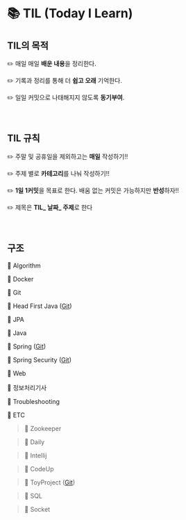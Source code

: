 # :books: TIL (Today I Learn)

## TIL의 목적 

:pencil2: 매일 매일 **배운 내용**을 정리한다.

:pencil2: 기록과 정리를 통해 더 **쉽고 오래** 기억한다.

:pencil2: 일일 커밋으로 나태해지지 않도록 **동기부여**.<br><br><br>





##  TIL 규칙

:pencil2: 주말 및 공휴일을 제외하고는 **매일** 작성하기!!

:pencil2: 주제 별로 **카테고리**를 나눠 작성하기!!

:pencil2: **1일 1커밋**을 목표로 한다. 배움 없는 커밋은 가능하지만 **반성**하자!!

:pencil2: 제목은 **TIL_ 날짜_ 주제**로 한다 <br><br><br>



## 구조

:file_folder: Algorithm

:file_folder: Docker

:file_folder: Git

:file_folder: Head First Java  ([Git](https://github.com/yunhaDevGit/HeadFirstJava.git))

:file_folder: JPA

:file_folder: Java

:file_folder: Spring  ([Git](https://github.com/yunhaDevGit/spring5_programming.git))

:file_folder: Spring Security  ([Git](https://github.com/yunhaDevGit/SpringSecurity.git))

:file_folder: Web

:file_folder: 정보처리기사

:file_folder: Troubleshooting

:file_folder: ETC

> :file_folder: Zookeeper

> :file_folder: Daily

> :file_folder: Intellij

> :file_folder: CodeUp

> :file_folder: ToyProject ([Git](https://github.com/yunhaDevGit/NoticeBoard.git))

> :file_folder: SQL

> :file_folder: Socket


